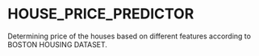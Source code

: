 # HOUSE_PRICE_PREDICTOR
Determining price of the houses based on different features according to BOSTON HOUSING DATASET.

